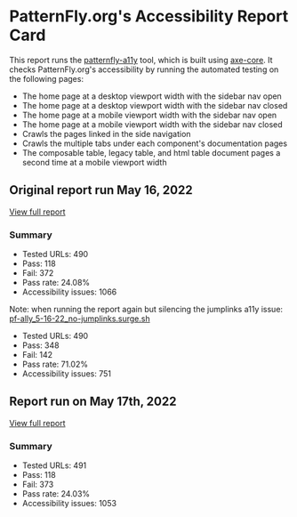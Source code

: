 # PatternFly.org's Accessibility Report Card

This report runs the [patternfly-a11y](https://github.com/patternfly/patternfly-a11y) tool, which is built using [axe-core](https://github.com/dequelabs/axe-core).
It checks PatternFly.org's accessibility by running the automated testing on the following pages:
- The home page at a desktop viewport width with the sidebar nav open
- The home page at a desktop viewport width with the sidebar nav closed
- The home page at a mobile viewport width with the sidebar nav open
- The home page at a mobile viewport width with the sidebar nav closed
- Crawls the pages linked in the side navigation
- Crawls the multiple tabs under each component's documentation pages
- The composable table, legacy table, and html table document pages a second time at a mobile viewport width

## Original report run May 16, 2022
[View full report](pf-a11y_5-16-22.surge.sh)
### Summary
- Tested URLs: 490
- Pass: 118
- Fail: 372
- Pass rate: 24.08%
- Accessibility issues: 1066

Note: when running the report again but silencing the jumplinks a11y issue:
[pf-ally_5-16-22_no-jumplinks.surge.sh](pf-ally_5-16-22_no-jumplinks.surge.sh)

- Tested URLs: 490
- Pass: 348
- Fail: 142 
- Pass rate: 71.02% 
- Accessibility issues: 751

## Report run on May 17th, 2022
[View full report](pf-a11y_5-17-22.surge.sh)
### Summary
- Tested URLs: 491
- Pass: 118
- Fail: 373
- Pass rate: 24.03%
- Accessibility issues: 1053
